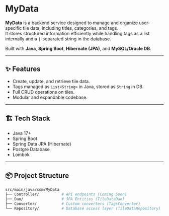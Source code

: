 # MyData

**MyData** is a backend service designed to manage and organize user-specific tile data, including titles, categories, and tags.  
It stores structured information efficiently while handling tags as a list internally and a `|`-separated string in the database.

Built with **Java**, **Spring Boot**, **Hibernate (JPA)**, and **MySQL/Oracle DB**.

---

## ✨ Features

- Create, update, and retrieve tile data.
- Tags managed as `List<String>` in Java, stored as `String` in DB.
- Full CRUD operations on tiles.
- Modular and expandable codebase.

---

## 🏗️ Tech Stack

- Java 17+
- Spring Boot
- Spring Data JPA (Hibernate)
- Postgre Database
- Lombok

---

## 📦 Project Structure

```bash
src/main/java/com/MyData
├── Controller/          # API endpoints (Coming Soon)
├── Dao/                 # JPA Entities (TileDataDao)
├── Converter/           # Custom converters (TagsConverter)
└── Repository/          # Database access layer (TileDataRepository)
